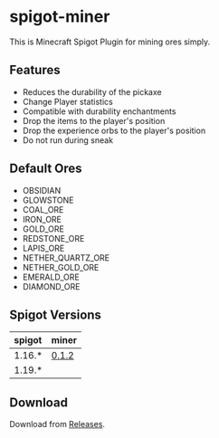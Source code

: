 # spigot-miner

This is Minecraft Spigot Plugin for mining ores simply.

## Features

- Reduces the durability of the pickaxe
- Change Player statistics
- Compatible with durability enchantments
- Drop the items to the player's position
- Drop the experience orbs to the player's position
- Do not run during sneak

## Default Ores

- OBSIDIAN
- GLOWSTONE
- COAL_ORE
- IRON_ORE
- GOLD_ORE
- REDSTONE_ORE
- LAPIS_ORE
- NETHER_QUARTZ_ORE
- NETHER_GOLD_ORE
- EMERALD_ORE
- DIAMOND_ORE

## Spigot Versions

| spigot | miner |
| :-- | :-- |
| 1.16.* | [0.1.2](https://github.com/m4kvn/spigot-miner/releases/tag/0.1.2) |
| 1.19.* | |

## Download

Download from [Releases](https://github.com/m4kvn/spigot-miner/releases).